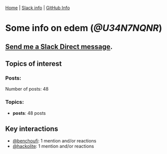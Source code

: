 [Home](https://kelu124.github.io/echommunity/) | [Slack info](https://kelu124.github.io/echommunity/) | [GitHub Info](https://kelu124.github.io/echommunity/github.html)

# Some info on __edem__ (_@U34N7NQNR_)


## [Send me a Slack Direct message](https://echopen.slack.com/messages/@edem/).

## Topics of interest

### Posts: 

Number of posts: 48

### Topics:

* __posts__: 48 posts

## Key interactions 

* [@benchoufi](./U0B47KC3S.md): 1 mention and/or reactions
* [@hackolite](./U20C8CKTL.md): 1 mention and/or reactions
